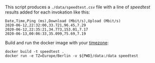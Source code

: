 This script produces a `./data/speedtest.csv` file with a line of *speedtest* results added for each invokation like this:

```
Date,Time,Ping (ms),Download (Mbit/s),Upload (Mbit/s)
2020-06-12,22:32:00,33.721,96.45,7.29
2020-06-12,22:35:21,34.773,153.01,7.17
2020-06-13,00:06:33,35.099,75.69,7.19
```

Build and run the docker image with your [timezone](https://en.wikipedia.org/wiki/List_of_tz_database_time_zones):

```
docker build -t speedtest .
docker run -e TZ=Europe/Berlin -v ${PWD}/data:/data speedtest
```
